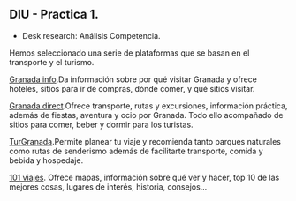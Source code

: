 ## DIU - Practica 1.



- Desk research: Análisis Competencia.

Hemos seleccionado una serie de plataformas que se basan en el transporte y el turismo.

[Granada info](https://www.granada.info/).Da información sobre por qué visitar Granada y ofrece hoteles, sitios para ir de compras, dónde comer, y qué sitios visitar.

[Granada direct](http://www.granadadirect.com/).Ofrece transporte, rutas y excursiones, información práctica, además de fiestas, aventura y ocio por Granada. Todo ello acompañado de sitios para comer, beber y dormir para los turistas.

[TurGranada](https://www.turgranada.es/).Permite planear tu viaje y recomienda tanto parques naturales como rutas de senderismo además de facilitarte transporte, comida y bebida y hospedaje.

[101 viajes](https://www.101viajes.com/granada/guia-turismo-viaje-granada). Ofrece mapas, información sobre qué ver y hacer, top 10 de las mejores cosas, lugares de interés, historia, consejos...

